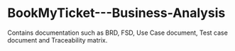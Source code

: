 # BookMyTicket---Business-Analysis
Contains documentation such as BRD, FSD, Use Case document, Test case document and Traceability matrix.
